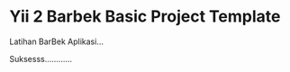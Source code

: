 Yii 2 Barbek Basic Project Template
============================

Latihan BarBek Aplikasi...

Suksesss............
